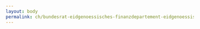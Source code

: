 ```yaml
---
layout: body
permalink: ch/bundesrat-eidgenoessisches-finanzdepartement-eidgenoessische-steuerverwaltung-direktion-dienst-fuer-informationsaustausch-in-steuersachen-sei-sei-team-amtshilfe-ordentlich/
---
```


